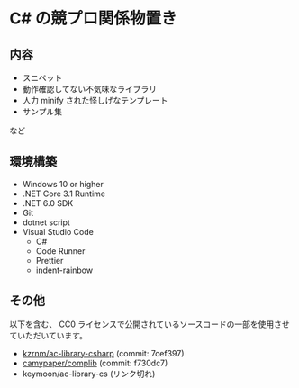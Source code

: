 # C# の競プロ関係物置き

## 内容

- スニペット
- 動作確認してない不気味なライブラリ
- 人力 minify された怪しげなテンプレート
- サンプル集

など

## 環境構築

- Windows 10 or higher
- .NET Core 3.1 Runtime
- .NET 6.0 SDK
- Git
- dotnet script
- Visual Studio Code
  - C#
  - Code Runner
  - Prettier
  - indent-rainbow

## その他

以下を含む、 CC0 ライセンスで公開されているソースコードの一部を使用させていただいています。

- [kzrnm/ac-library-csharp](https://github.com/kzrnm/ac-library-csharp/tree/7cef397) (commit: 7cef397)
- [camypaper/complib](https://github.com/camypaper/complib/tree/f730dc7) (commit: f730dc7)
- keymoon/ac-library-cs (リンク切れ)
